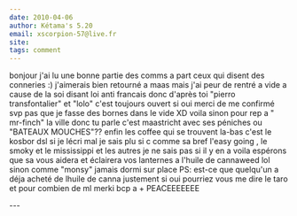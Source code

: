```yaml
---
date: 2010-04-06
author: Kétama's 5.20
email: xscorpion-57@live.fr
site: 
tags: comment
---
```


<p>bonjour j'ai lu une bonne partie des comms a part ceux qui disent des conneries :) j'aimerais bien retourné a maas mais j'ai peur de rentré a vide a cause de la soi disant loi anti francais donc d'après toi &quot;pierro transfontalier&quot; et &quot;lolo&quot; c'est toujours ouvert si oui merci de me confirmé svp pas que je fasse des bornes dans le vide XD voila sinon pour rep a &quot; mr-finch&quot; la ville donc tu parle c'est maastricht avec ses péniches ou &quot;BATEAUX MOUCHES&quot;?? enfin les coffee qui se trouvent la-bas c'est le kosbor dsl si je lécri mal je sais plu si c comme sa bref l'easy going , le smoky et le mississippi et les autres je ne sais pas si il y en a voila espérons que sa vous aidera et éclairera vos lanternes a l'huile de cannaweed lol sinon comme &quot;monsy&quot; jamais dormi sur place  PS: est-ce que quelqu'un a déja acheté de lhuile de canna justement si oui pourriez vous me dire le taro et pour combien de ml merki bcp a + PEACEEEEEEE </p>
---